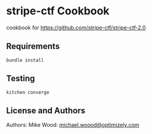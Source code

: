 stripe-ctf Cookbook
===================
cookbook for https://github.com/stripe-ctf/stripe-ctf-2.0

Requirements
------------
`bundle install`

Testing
------------
`kitchen converge`

License and Authors
-------------------
Authors: Mike Wood: michael.woood@optimizely.com
